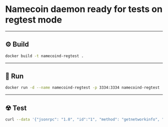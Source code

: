 # Namecoin daemon ready for tests on regtest mode

<hr>

## ⚙ Build
```bash
docker build -t namecoind-regtest .
```

<hr>

## 🚀 Run
```bash
docker run -d --name namecoind-regtest -p 3334:3334 namecoind-regtest
```

<hr>

## ☢ Test
```bash
curl --data '{"jsonrpc": "1.0", "id":"1", "method": "getnetworkinfo", "params": []}' http://root:root@localhost:3334
```